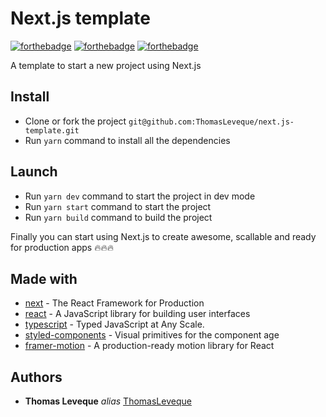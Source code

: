 # Next.js template

[![forthebadge](https://forthebadge.com/images/badges/built-with-love.svg)](http://forthebadge.com)  [![forthebadge](https://forthebadge.com/images/badges/made-with-javascript.svg)](http://forthebadge.com) [![forthebadge](https://forthebadge.com/images/badges/for-you.svg)](https://forthebadge.com)

A template to start a new project using Next.js

## Install

* Clone or fork the project ``git@github.com:ThomasLeveque/next.js-template.git`` 
* Run ``yarn`` command to install all the dependencies


## Launch

* Run ``yarn dev`` command to start the project in dev mode
* Run ``yarn start`` command to start the project
* Run ``yarn build`` command to build the project

Finally you can start using Next.js to create awesome, scallable and ready for production apps 🔥🔥🔥

## Made with

* [next](https://nextjs.org) - The React Framework
for Production
* [react](https://reactjs.org) - A JavaScript library for building user interfaces
* [typescript](https://www.typescriptlang.org) - Typed JavaScript at Any Scale.
* [styled-components](https://styled-components.com) - Visual primitives for the component age
* [framer-motion](https://www.framer.com/motion) - A production-ready motion library for React

## Authors

* **Thomas Leveque** _alias_ [ThomasLeveque](https://github.com/ThomasLeveque)
